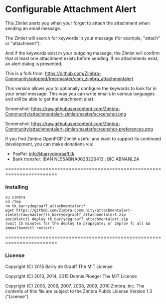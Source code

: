 Configurable Attachment Alert
==========

This Zimlet alerts you when your forget to attach the attachment when sending an email message.

The Zimlet will search for keywords in your message (for example, "attach" or "attachment"). 

And if the keywords exist in your outgoing message, the Zimlet will confirm that at least
one attachment exists before sending. If no attachments exist, an alert dialog is presented.

This is a fork from:
https://github.com/Zimbra-Community/adopted/tree/master/com_zimbra_attachmentalert


This version allows you to optionally configure the keywords to look for in
your email message. This way you can write emails in various languages and
still be able to get the attachment alert.

Screenshot: https://raw.githubusercontent.com/Zimbra-Community/attachmentalert-zimlet/master/screenshot.png

Screenshot: https://raw.githubusercontent.com/Zimbra-Community/attachmentalert-zimlet/master/screenshot-preferences.png

If you find Zimbra OpenPGP Zimlet useful and want to support its continued development, you can make donations via:
- PayPal: info@barrydegraaff.tk
- Bank transfer: IBAN NL55ABNA0623226413 ; BIC ABNANL2A

========================================================================

### Installing

    su zimbra
    cd /tmp
    rm tk_barrydegraaff_attachmentalert*
    wget https://github.com/Zimbra-Community/attachmentalert-zimlet/raw/master/tk_barrydegraaff_attachmentalert.zip
    zmzimletctl deploy tk_barrydegraaff_attachmentalert.zip
    (wait 15 minutes for the deploy to propagate; or zmprov fc all && zmmailboxdctl restart)

========================================================================


### License

Copyright (C) 2015 Barry de Graaff
The MIT License

Copyright (C) 2013, 2014, 2015 Dennis Ploeger
The MIT License

Copyright (C) 2005, 2006, 2007, 2008, 2009, 2010 Zimbra, Inc.
The contents of this file are subject to the Zimbra Public License
Version 1.3 ("License")
